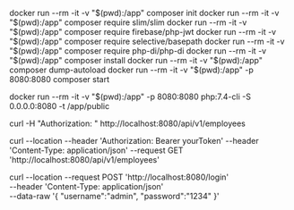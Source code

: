 docker run --rm -it -v "$(pwd):/app" composer init
docker run --rm -it -v "$(pwd):/app" composer require slim/slim
docker run --rm -it -v "$(pwd):/app" composer require firebase/php-jwt
docker run --rm -it -v "$(pwd):/app" composer require selective/basepath
docker run --rm -it -v "$(pwd):/app" composer require php-di/php-di
docker run --rm -it -v "$(pwd):/app" composer install
docker run --rm -it -v "$(pwd):/app" composer dump-autoload
docker run --rm -it -v "$(pwd):/app" -p 8080:8080 composer start

docker run --rm -it -v "$(pwd):/app" -p 8080:8080 php:7.4-cli -S 0.0.0.0:8080 -t /app/public

curl -H "Authorization: " http://localhost:8080/api/v1/employees

curl --location --header 'Authorization: Bearer yourToken' --header 'Content-Type: application/json' --request GET 'http://localhost:8080/api/v1/employees' 

curl --location --request POST 'http://localhost:8080/login' \
--header 'Content-Type: application/json' \
--data-raw '{
    "username":"admin",
    "password":"1234"
}'